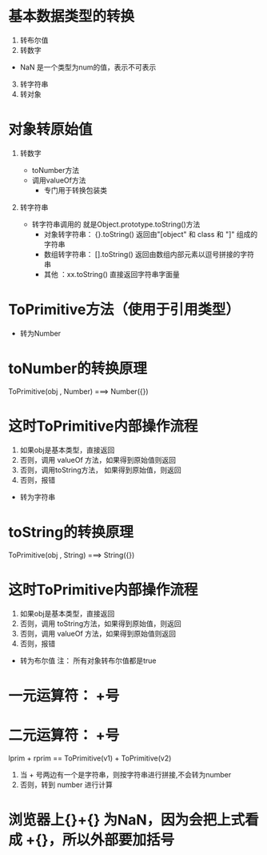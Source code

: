 # 基本数据类型的转换
1. 转布尔值
2. 转数字

- NaN 是一个类型为num的值，表示不可表示

3. 转字符串
4. 转对象

# 对象转原始值
1. 转数字
    - toNumber方法
    - 调用valueOf方法 
        - 专门用于转换包装类

2. 转字符串
    - 转字符串调用的 就是Object.prototype.toString()方法
        - 对象转字符串： {}.toString() 返回由"[object" 和 class 和 "]" 组成的字符串
        - 数组转字符串： [].toString() 返回由数组内部元素以逗号拼接的字符串
        - 其他 ：xx.toString() 直接返回字符串字面量


# ToPrimitive方法（使用于引用类型）

- 转为Number
# toNumber的转换原理
ToPrimitive(obj , Number) ===> Number({}) 
# 这时ToPrimitive内部操作流程
1. 如果obj是基本类型，直接返回
2. 否则，调用 valueOf 方法，如果得到原始值则返回
3. 否则，调用toString方法， 如果得到原始值，则返回
4. 否则，报错

- 转为字符串  
# toString的转换原理
ToPrimitive(obj , String) ===> String({})
# 这时ToPrimitive内部操作流程
1. 如果obj是基本类型，直接返回
2. 否则，调用 toString方法，如果得到原始值，则返回
3. 否则，调用 valueOf 方法，如果得到原始值则返回
4. 否则，报错

- 转为布尔值
注： 所有对象转布尔值都是true


# 一元运算符： +号


# 二元运算符： +号

lprim + rprim == ToPrimitive(v1) + ToPrimitive(v2)
1. 当 + 号两边有一个是字符串，则按字符串进行拼接,不会转为number
2. 否则，转到 number 进行计算

# 浏览器上{}+{} 为NaN，因为会把上式看成 +{}，所以外部要加括号